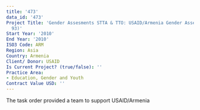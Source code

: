 ```yaml
---
title: '473'
data_id: '473'
Project Title: 'Gender Assesments STTA & TTO: USAID/Armenia Gender Assessment (TDY
  93)'
Start Year: '2010'
End Year: '2010'
ISO3 Code: ARM
Region: Asia
Country: Armenia
Client/ Donor: USAID
Is Current Project? (true/false): ''
Practice Area:
- Education, Gender and Youth
Contract Value USD: ''
---
```


The task order provided a team to support USAID/Armenia